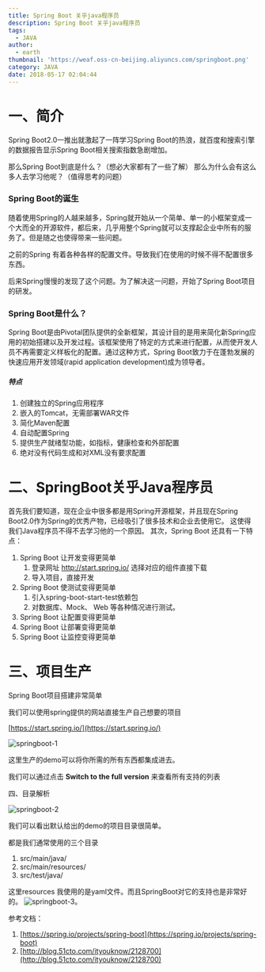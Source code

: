 ```yaml
---
title: Spring Boot 关乎java程序员
description: Spring Boot 关乎java程序员
tags:
  - JAVA
author:
  - earth
thumbnail: 'https://weaf.oss-cn-beijing.aliyuncs.com/springboot.png'
category: JAVA
date: 2018-05-17 02:04:44
---
```

一、简介
=================

Spring Boot2.0一推出就激起了一阵学习Spring Boot的热浪，就百度和搜索引擎的数据报告显示Spring Boot相关搜索指数急剧增加。

那么Spring Boot到底是什么？（想必大家都有了一些了解）
那么为什么会有这么多人去学习他呢？（值得思考的问题）


### Spring Boot的诞生

随着使用Spring的人越来越多，Spring就开始从一个简单、单一的小框架变成一个大而全的开源软件，都后来，几乎用整个Spring就可以支撑起企业中所有的服务了。但是随之也使得带来一些问题。

之前的Spring 有着各种各样的配置文件。导致我们在使用的时候不得不配置很多东西。

后来Spring慢慢的发现了这个问题。为了解决这一问题，开始了Spring Boot项目的研发。

### Spring Boot是什么？

Spring Boot是由Pivotal团队提供的全新框架，其设计目的是用来简化新Spring应用的初始搭建以及开发过程。该框架使用了特定的方式来进行配置，从而使开发人员不再需要定义样板化的配置。通过这种方式，Spring Boot致力于在蓬勃发展的快速应用开发领域(rapid application development)成为领导者。

##### 特点

1. 创建独立的Spring应用程序
2. 嵌入的Tomcat，无需部署WAR文件
3. 简化Maven配置
4. 自动配置Spring
5. 提供生产就绪型功能，如指标，健康检查和外部配置
6. 绝对没有代码生成和对XML没有要求配置

二、SpringBoot关乎Java程序员
=========================

首先我们要知道，现在企业中很多都是用Spring开源框架，并且现在Spring Boot2.0作为Spring的优秀产物，已经吸引了很多技术和企业去使用它。
这使得我们Java程序员不得不去学习他的一个原因。
其次，Spring Boot 还具有一下特点：

1. Spring Boot 让开发变得更简单
	1. 登录网址 http://start.spring.io/ 选择对应的组件直接下载
	2. 导入项目，直接开发
2. Spring Boot 使测试变得更简单
	1. 引入spring-boot-start-test依赖包
	2. 对数据库、Mock、 Web 等各种情况进行测试。
3. Spring Boot 让配置变得更简单
4. Spring Boot 让部署变得更简单
5. Spring Boot 让监控变得更简单


三、项目生产
===============

Spring Boot项目搭建非常简单

我们可以使用spring提供的网站直接生产自己想要的项目

[https://start.spring.io/](https://start.spring.io/)

![springboot-1](https://weaf.oss-cn-beijing.aliyuncs.com/springboot-1.png)

这里生产的demo可以将你所需的所有东西都集成进去。

我们可以通过点击 **Switch to the full version** 来查看所有支持的列表

四、目录解析

![springboot-2](https://weaf.oss-cn-beijing.aliyuncs.com/springboot-2.png)

我们可以看出默认给出的demo的项目目录很简单。

都是我们通常使用的三个目录

1. src/main/java/ 
2. src/main/resources/
3. src/test/java/

这里resources 我使用的是yaml文件。而且SpringBoot对它的支持也是非常好的。
![springboot-3](https://weaf.oss-cn-beijing.aliyuncs.com/springboot-3.png)。

参考文档：

1. [https://spring.io/projects/spring-boot](https://spring.io/projects/spring-boot)
2. [http://blog.51cto.com/ityouknow/2128700](http://blog.51cto.com/ityouknow/2128700)

